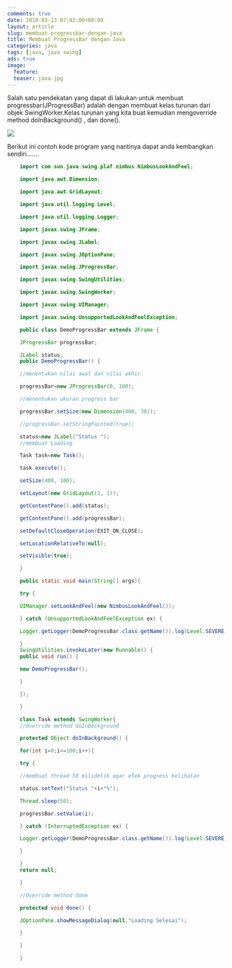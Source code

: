 ```yaml
---
comments: true
date: 2010-03-13 07:42:00+00:00
layout: article
slug: membuat-progressbar-dengan-java
title: Membuat ProgressBar dengan Java
categories: java
tags: [java, java swing]
ads: true
image:
  feature:
  teaser: java.jpg
---
```


Salah satu pendekatan yang dapat di lakukan untuk membuat progressbar(JProgressBar) adalah dengan membuat kelas turunan dari objek SwingWorker.Kelas turunan yang kita buat kemudian mengoverride method doInBackground() , dan done().

![](http://i64.tinypic.com/2pta4h1.jpg)

Berikut ini contoh kode program yang nantinya dapat anda kembangkan sendiri.......


```java
    import com.sun.java.swing.plaf.nimbus.NimbusLookAndFeel;

    import java.awt.Dimension;

    import java.awt.GridLayout;

    import java.util.logging.Level;

    import java.util.logging.Logger;

    import javax.swing.JFrame;

    import javax.swing.JLabel;

    import javax.swing.JOptionPane;

    import javax.swing.JProgressBar;

    import javax.swing.SwingUtilities;

    import javax.swing.SwingWorker;

    import javax.swing.UIManager;

    import javax.swing.UnsupportedLookAndFeelException;

    public class DemoProgressBar extends JFrame {

    JProgressBar progressBar;

    JLabel status;
    public DemoProgressBar() {

    //menentukan nilai awal dan nilai akhir

    progressBar=new JProgressBar(0, 100);

    //menentukan ukuran progress bar

    progressBar.setSize(new Dimension(400, 30));

    //progressBar.setStringPainted(true);

    status=new JLabel("Status ");
    //membuat Loading

    Task task=new Task();

    task.execute();

    setSize(400, 100);

    setLayout(new GridLayout(2, 1));

    getContentPane().add(status);

    getContentPane().add(progressBar);

    setDefaultCloseOperation(EXIT_ON_CLOSE);

    setLocationRelativeTo(null);

    setVisible(true);

    }

    public static void main(String[] args){

    try {

    UIManager.setLookAndFeel(new NimbusLookAndFeel());

    } catch (UnsupportedLookAndFeelException ex) {

    Logger.getLogger(DemoProgressBar.class.getName()).log(Level.SEVERE, null, ex);

    }
    SwingUtilities.invokeLater(new Runnable() {
    public void run() {

    new DemoProgressBar();

    }

    });

    }

    class Task extends SwingWorker{
    //Override method doInBackground

    protected Object doInBackground() {

    for(int i=0;i<=100;i++){

    try {

    //membuat thread 50 milidetik agar efek progress kelihatan

    status.setText("Status "+i+"%");

    Thread.sleep(50);

    progressBar.setValue(i);

    } catch (InterruptedException ex) {

    Logger.getLogger(DemoProgressBar.class.getName()).log(Level.SEVERE, null, ex);

    }

    }
    return null;

    }

    //Override method done

    protected void done() {

    JOptionPane.showMessageDialog(null,"Loading Selesai");

    }

    }

    }
```

<center><script async src="//pagead2.googlesyndication.com/pagead/js/adsbygoogle.js"></script><!-- BOX--><ins class="adsbygoogle"  style="display:inline-block;width:300px;height:250px" data-ad-client="ca-pub-4504493660273886" data-ad-slot="1638134271"></ins><script>(adsbygoogle = window.adsbygoogle || []).push({});</script></center>
